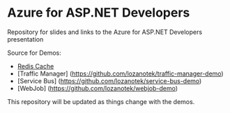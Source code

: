 # Azure for ASP.NET Developers
Repository for slides and links to the Azure for ASP.NET Developers presentation

Source for Demos:

* [Redis Cache](https://github.com/lozanotek/redis-cache-demo)
* [Traffic Manager] (https://github.com/lozanotek/traffic-manager-demo)
* [Service Bus] (https://github.com/lozanotek/service-bus-demo)
* [WebJob] (https://github.com/lozanotek/webjob-demo)

This repository will be updated as things change with the demos.

